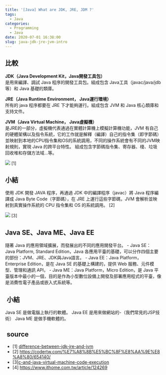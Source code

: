 ```yaml
---
title: '[Java] What are JDK, JRE, JDM ?'
tags:
  - Java
categories:
  - Programming
  - Java
date: 2020-07-01 16:38:00
slug: java-jdk-jre-jvm-intro
---
```

## 比較
**JDK（Java Development Kit，Java開發工具包）**  
是用來編譯、調試 Java 程序的開發工具包。組成包含 Java工具（javac/java/jdb等）和 Java 基礎的類庫。
<!--more-->
**JRE（Java Runtime Environment， Java運行環境）**  
所有的 java 程序都要在 JRE 下才能夠運行。組成包含 JVM 和 Java 核心類庫和支持文件。

**JVM（Java Virtual Machine， Java虛擬機）**  
是JRE的一部分，虛擬機代表通過在實體計算機上模擬計算機功能，JVM 有自己的硬體架構以及指令系統，它的工作就是解釋（編譯）自己的指令集（即字節碼）並映射到本地的CPU指令集和OS的系統調用，不同的操作系統會有不同的JVM映射規則，實現 Java 的跨平台特性。
組成包含字節碼指令集、寄存器、棧、垃圾回收堆和存儲方法域...等。

![](https://imgur.com/iOWaxCJ.png)
[1]

## 小結
使用 JDK 開發 JAVA 程序，再通過 JDK 中的編譯程序（javac）將 Java 程序編譯成 Java Byte Code（字節碼），在 JRE 上運行這些字節碼，JVM 會解析並映射到真實操作系統的 CPU 指令集和 OS 的系統調用。 [2]

![](https://imgur.com/WYgyqID.png) 
[3]

## Java SE、Java ME、Java EE
隨著 Java 的應用領域擴展，而發展出的不同的應用開發平台。
- Java SE：Java Platform, Standard Edition，Java 各應用平臺的基礎，可以分作四個主要的部份：JVM、JRE、JDK與Java語言。
- Java EE：Java Platform，Enterprise Edition，是在 Java SE 的基礎上構建的，提供 Web 服務、元件模型、管理和通訊 API，
- Java ME：Java Platform，Micro Edition，是 Java 平臺版本中最小的一個，目的是作為小型數位設備上開發及部署應用程式的平臺，像是消費性電子產品或嵌入式系統等。

##  小結
Java SE 是做電腦上執行的軟體。
Java EE 是用來做網站的-（我們常見的JSP技術）
Java ME 是做手機軟體的。

##  source
- [1] [difference-between-jdk-jre-and-jvm](https://www.javatpoint.com/difference-between-jdk-jre-and-jvm)
- [2] https://codertw.com/%E7%A8%8B%E5%BC%8F%E8%AA%9E%E8%A8%80/654140/
- [3][c-and-java-virtual-machine-code-execution]( https://stackoverflow.com/questions/21810538/c-and-java-virtual-machine-code-execution)
- [4] https://www.ithome.com.tw/article/124269